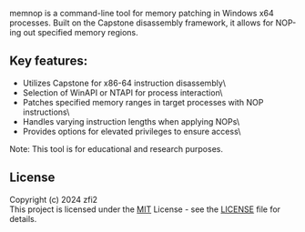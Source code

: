 memnop is a command-line tool for memory patching in Windows x64 processes. Built on the Capstone disassembly framework, it allows for NOP-ing out specified memory regions.

## Key features:
- Utilizes Capstone for x86-64 instruction disassembly\
- Selection of WinAPI or NTAPI for process interaction\
- Patches specified memory ranges in target processes with NOP instructions\
- Handles varying instruction lengths when applying NOPs\
- Provides options for elevated privileges to ensure access\

Note: This tool is for educational and research purposes.

## License

Copyright (c) 2024 zfi2\
This project is licensed under the [MIT](https://opensource.org/license/mit/) License - see the [LICENSE](LICENSE) file for details.
